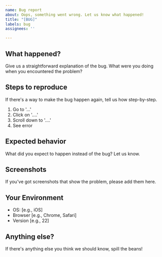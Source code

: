 ```yaml
---
name: Bug report
about: Oops, something went wrong. Let us know what happened!
title: "[BUG]"
labels: bug
assignees: ''

---
```


## What happened?
Give us a straightforward explanation of the bug. What were you doing when you encountered the problem?

## Steps to reproduce
If there's a way to make the bug happen again, tell us how step-by-step.
1. Go to '...'
2. Click on '....'
3. Scroll down to '....'
4. See error

## Expected behavior
What did you expect to happen instead of the bug? Let us know.

## Screenshots
If you've got screenshots that show the problem, please add them here.

## Your Environment
- OS: [e.g., iOS]
- Browser [e.g., Chrome, Safari]
- Version [e.g., 22]

## Anything else?
If there's anything else you think we should know, spill the beans!
